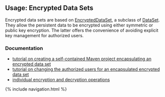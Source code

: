 ## Usage: Encrypted Data Sets

Encrypted data sets are based on <a href="https://quicksilver.host.cs.st-andrews.ac.uk/apidocs/index.html?uk/ac/standrews/cs/utilities/dataset/encrypted/EncryptedDataSet.html">EncryptedDataSet</a>,
a subclass of <a href="https://quicksilver.host.cs.st-andrews.ac.uk/apidocs/index.html?uk/ac/standrews/cs/utilities/dataset/DataSet.html">DataSet</a>.
They allow the persistent data to be encrypted using either symmetric or public key encryption. The latter offers the
convenience of avoiding explicit key management for authorized users.

### Documentation

* [tutorial on creating a self-contained Maven project encapsulating an encrypted data set](tutorials/creating-encrypted-dataset.html)
* [tutorial on changing the authorized users for an encapsulated encrypted data set](tutorials/updating-authorized-users.html)
* [individual encryption and decryption operations](operations/)

{% include navigation.html %}
